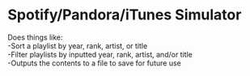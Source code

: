 # Spotify/Pandora/iTunes Simulator

Does things like: <br />
-Sort a playlist by year, rank, artist, or title <br />
-Filter playlists by inputted year, rank, artist, and/or title <br /> 
-Outputs the contents to a file to save for future use <br />

